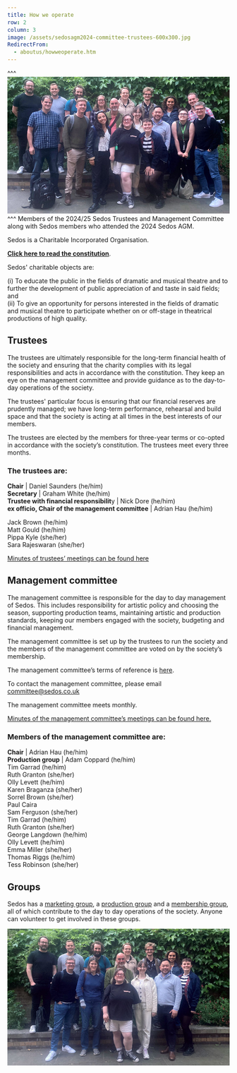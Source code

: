 ```yaml
---
title: How we operate
row: 2
column: 3
image: /assets/sedosagm2024-committee-trustees-600x300.jpg
RedirectFrom:
  - aboutus/howweoperate.htm
---
```

^^^
![](/assets/sedosagm2024.jpg)
^^^ Members of the 2024/25 Sedos Trustees and Management Committee along with Sedos members who attended the 2024 Sedos AGM.

Sedos is a Charitable Incorporated Organisation.

**[Click here to read the constitution](/assets/SedosConstitution.pdf)**.

Sedos' charitable objects are:

(i) To educate the public in the fields of dramatic and musical theatre and to further the development of public appreciation of and taste in said fields; and\
(ii) To give an opportunity for persons interested in the fields of dramatic and musical theatre to participate whether on or off-stage in theatrical productions of high quality.

## Trustees

The trustees are ultimately responsible for the long-term financial health of the society and ensuring that the charity complies with its legal responsibilities and acts in accordance with the constitution. They keep an eye on the management committee and provide guidance as to the day-to-day operations of the society.

The trustees' particular focus is ensuring that our financial reserves are prudently managed; we have long-term performance, rehearsal and build space and that the society is acting at all times in the best interests of our members.

The trustees are elected by the members for three-year terms or co-opted in accordance with the society’s constitution. The trustees meet every three months.

### The trustees are:

**Chair** | Daniel Saunders (he/him)\
**Secretary** | Graham White (he/him)\
**Trustee with financial responsibilit**y | Nick Dore (he/him)\
**ex officio, Chair of the management committee** | Adrian Hau (he/him)

Jack Brown (he/him)\
Matt Gould (he/him)\
Pippa Kyle (she/her)\
Sara Rajeswaran (she/her)

[Minutes of trustees’ meetings can be found here](https://drive.google.com/drive/folders/13fa6XEho_8j5tAyxQX0wwuJ5HXOcRmjZ?usp=sharing)

## Management committee

The management committee is responsible for the day to day management of Sedos. This includes responsibility for artistic policy and choosing the season, supporting production teams, maintaining artistic and production standards, keeping our members engaged with the society, budgeting and financial management.

The management committee is set up by the trustees to run the society and the members of the management committee are voted on by the society’s membership.

The management committee’s terms of reference is [here](https://sedos.co.uk/assets/management-committee-terms-of-reference-2019.pdf).

To contact the management committee, please email [committee@sedos.co.uk](mailto:committee@sedos.co.uk)

The management committee meets monthly.

[Minutes of the management committee’s meetings can be found here.](https://drive.google.com/drive/folders/1cAe7KQ44n8LRwY99_qUxjfHZtoI7waGk?usp=sharing)

### Members of the management committee are:

**Chair** | Adrian Hau (he/him)\
**Production group** | Adam Coppard (he/him)\
Tim Garrad (he/him) \
Ruth Granton (she/her)\
Olly Levett (he/him)\
Karen Braganza (she/her)\
Sorrel Brown (she/her)\
Paul Caira \
Sam Ferguson (she/her)\
Tim Garrad (he/him)\
Ruth Granton (she/her)\
George Langdown (he/him)\
Olly Levett (he/him)\
Emma Miller (she/her)\
Thomas Riggs (he/him)\
Tess Robinson  (she/her)

## Groups

Sedos has a [marketing group](/groups/marketing), a [production group](/groups/production) and a [membership group](/groups/membership), all of which contribute to the day to day operations of the society. Anyone can volunteer to get involved in these groups.

![](/assets/sedosagm2024-committee-trustees.jpg "Members of the 2024/25 Sedos Trustees and Management Committee")